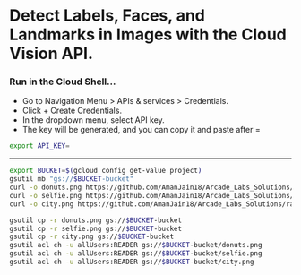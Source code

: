 # Detect Labels, Faces, and Landmarks in Images with the Cloud Vision API.

### Run in the Cloud Shell...
- Go to Navigation Menu > APIs & services > Credentials.
- Click + Create Credentials.
- In the dropdown menu, select API key.
- The key will be generated, and you can copy it and paste after =

```bash
export API_KEY=
```
---

```bash
export BUCKET=$(gcloud config get-value project)
gsutil mb "gs://$BUCKET-bucket"
curl -o donuts.png https://github.com/AmanJain18/Arcade_Labs_Solutions/raw/main/Aug_Trivia/files/demo-image1.png
curl -o selfie.png https://github.com/AmanJain18/Arcade_Labs_Solutions/raw/main/Aug_Trivia/files/demo-image2.png
curl -o city.png https://github.com/AmanJain18/Arcade_Labs_Solutions/raw/main/Aug_Trivia/files/demo-image3.png

gsutil cp -r donuts.png gs://$BUCKET-bucket
gsutil cp -r selfie.png gs://$BUCKET-bucket
gsutil cp -r city.png gs://$BUCKET-bucket
gsutil acl ch -u allUsers:READER gs://$BUCKET-bucket/donuts.png
gsutil acl ch -u allUsers:READER gs://$BUCKET-bucket/selfie.png
gsutil acl ch -u allUsers:READER gs://$BUCKET-bucket/city.png
```
